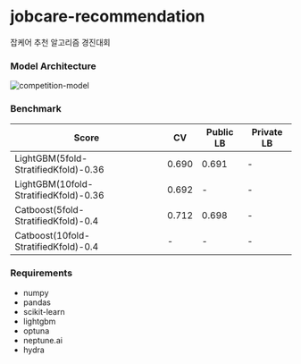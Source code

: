 # jobcare-recommendation
잡케어 추천 알고리즘 경진대회


### Model Architecture
![competition-model](https://user-images.githubusercontent.com/46340424/151582477-9c676890-2cff-45b9-902d-6e706b5eb5d1.png)


### Benchmark
|Score|CV|Public LB|Private LB|
|-----|--|------|-------|
|LightGBM(5fold-StratifiedKfold)-0.36|0.690|0.691|-|
|LightGBM(10fold-StratifiedKfold)-0.36|0.692|-|-|
|Catboost(5fold-StratifiedKfold)-0.4|0.712|0.698|-|
|Catboost(10fold-StratifiedKfold)-0.4|-|-|-|

### Requirements
+ numpy
+ pandas
+ scikit-learn
+ lightgbm
+ optuna
+ neptune.ai
+ hydra
